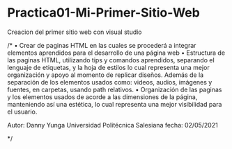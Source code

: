 # Practica01-Mi-Primer-Sitio-Web
Creacion del primer sitio web con visual studio

/*
•	Crear de paginas HTML en las cuales se procederá a integrar elementos aprendidos para el desarrollo de una página web
•	Estructura de las paginas HTML, utilizando tips y comandos aprendidos, separando el lenguaje de etiquetas, y la hoja de estilos lo cual representa una mejor organización y apoyo al momento de replicar diseños. Además de la separación de los elementos usados como: videos, audios, imágenes y fuentes, en carpetas, usando path relativos.
•	Organización de las paginas y los elementos usados de acorde a las dimensiones de la página, manteniendo así una estética, lo cual representa una mejor visibilidad para el usuario.

Autor: Danny Yunga
Universidad Politécnica Salesiana
fecha: 02/05/2021

*/
